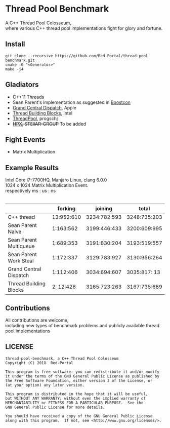 
# Thread Pool Benchmark
A C++ Thread Pool Colosseum, </br>
where various C++ thread pool implementations fight for glory and fortune.</br>

## Install

```shell
git clone --recursive https://github.com/Red-Portal/thread-pool-benchmark.git
cmake -G "<Generator>"
make -j4
```

## Gladiators
* C++11 Threads </br>
* Sean Parent's implementation as suggested in [Boostcon](https://youtu.be/32f6JrQPV8c)
* [Grand Central Dispatch](https://github.com/apple/swift-corelibs-libdispatch), Apple
* [Thread Building Blocks](https://github.com/01org/tbb), Intel 
* [ThreadPool](https://github.com/progschj/ThreadPool), progschj
* ~~[HPX](https://github.com/STEllAR-GROUP/hpx), STEllAR-GROUP~~ To be added


## Fight Events
* Matrix Multiplication </br>

## Example Results 
Intel Core i7-7700HQ, Manjaro Linux, clang 6.0.0 </br>
1024 x 1024 Matrix Multiplication Event. </br>
respectively ms \: us \: ns  </br>
 </br>
     
|         | forking | joining | total |
|---------|---------|---------|-------|
| C++ thread             | 13:952:610 | 3234:782:593 | 3248:735:203 |
| Sean Parent Naive      |  1:163:562 | 3199:446:433 | 3200:609:995 | 
| Sean Parent Multiqueue |  1:689:353 | 3191:830:204 | 3193:519:557 |
| Sean Parent Work Steal |  1:172:337 | 3129:783:927 | 3130:956:264 |
| Grand Central Dispatch |  1:112:406 | 3034:694:607 | 3035:817: 13 |
| Thread Building Blocks |  2: 12:426 | 3165:723:263 | 3167:735:689 |

## Contributions
All contributions are welcome, </br>
including new types of benchmark problems and publicly available thread pool implementations</br>

## LICENSE

 ```
 thread-pool-benchmark, a C++ Thread Pool Colosseum
 Copyright (C) 2018  Red-Portal
 
 This program is free software: you can redistribute it and/or modify
 it under the terms of the GNU General Public License as published by
 the Free Software Foundation, either version 3 of the License, or
 (at your option) any later version.

 This program is distributed in the hope that it will be useful,
 but WITHOUT ANY WARRANTY; without even the implied warranty of
 MERCHANTABILITY or FITNESS FOR A PARTICULAR PURPOSE.  See the
 GNU General Public License for more details.

 You should have received a copy of the GNU General Public License
 along with this program.  If not, see <http://www.gnu.org/licenses/>.
 ```
